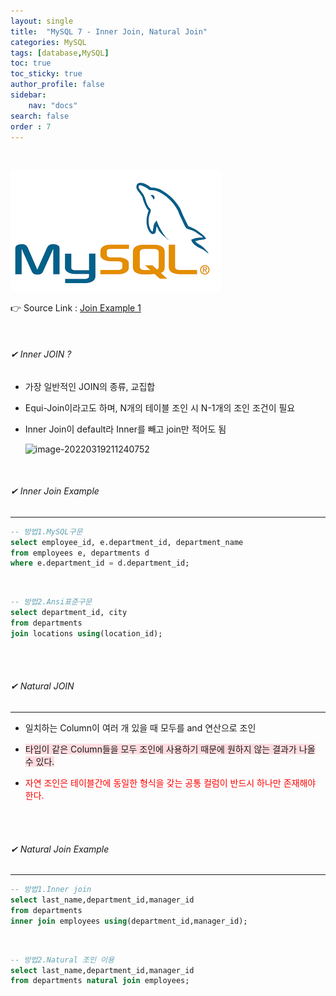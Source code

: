 ```yaml
---
layout: single
title:  "MySQL 7 - Inner Join, Natural Join"
categories: MySQL
tags: [database,MySQL]
toc: true
toc_sticky: true
author_profile: false
sidebar:
    nav: "docs"
search: false
order : 7
---
```


<br>

![image-20220322031630012](../../../images/db/image-20220322031630012.png)

👉 Source Link : [Join Example 1](https://github.com/Jaehwany/Database/blob/036dc94a641e1156a4abbb18f3fbbba3a5cc7168/2.%20Join/1.%20Join_example.sql)

<br>

###### ✔ Inner JOIN ?

- 가장 일반적인 JOIN의 종류, 교집합

- Equi-Join이라고도 하며, N개의 테이블 조인 시 N-1개의 조인 조건이 필요

- Inner Join이 default라 Inner를 빼고 join만 적어도 됨

  ![image-20220319211240752](../../images/db/2022-03-19-db-innerjoin/image-20220319211240752.png)

<br>

###### ✔ Inner Join Example

------------------------------------------------------------------



``` sql
-- 방법1.MySQL구문
select employee_id, e.department_id, department_name
from employees e, departments d
where e.department_id = d.department_id;
```

<br>

``` sql
-- 방법2.Ansi표준구문
select department_id, city
from departments 
join locations using(location_id);
```

<br>

<br>

###### ✔ Natural JOIN

------------------------------------------------------------------

- 일치하는 Column이 여러 개 있을 때 모두를 and 연산으로 조인

- <span style="background-color:#ffdce0">타입이 같은 Column들을 모두 조인에 사용하기 때문에 원하지 않는 결과가 나올 수 있다.</span>

- <span style="color:red">자연 조인은 테이블간에 동일한 형식을 갖는 공통 컬럼이 반드시 하나만 존재해야 한다.</span>

  

<br>

<br>

###### ✔ Natural Join Example

------------------------------------------------------------------

``` sql
-- 방법1.Inner join
select last_name,department_id,manager_id
from departments 
inner join employees using(department_id,manager_id);
```

<br>

``` sql
-- 방법2.Natural 조인 이용
select last_name,department_id,manager_id
from departments natural join employees;
```

<br>
